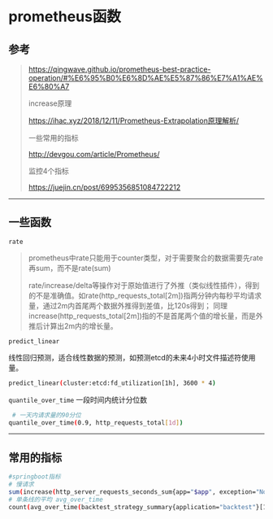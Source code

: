 # prometheus函数
## 参考
> https://qingwave.github.io/prometheus-best-practice-operation/#%E6%95%B0%E6%8D%AE%E5%87%86%E7%A1%AE%E6%80%A7
> 
> increase原理
> 
> https://ihac.xyz/2018/12/11/Prometheus-Extrapolation原理解析/ 
> 
> 一些常用的指标
> 
> http://devgou.com/article/Prometheus/
> 
> 监控4个指标
> 
> https://juejin.cn/post/6995356851084722212 
>

---
## 一些函数

`rate`
> prometheus中rate只能用于counter类型，对于需要聚合的数据需要先rate再sum，而不是rate(sum)
> 
> rate/increase/delta等操作对于原始值进行了外推（类似线性插件），得到的不是准确值。如rate(http_requests_total[2m])指两分钟内每秒平均请求量，通过2m内首尾两个数据外推得到差值，比120s得到； 同理increase(http_requests_total[2m])指的不是首尾两个值的增长量，而是外推后计算出2m内的增长量。

`predict_linear`

线性回归预测，适合线性数据的预测，如预测etcd的未来4小时文件描述符使用量。
```bash
predict_linear(cluster:etcd:fd_utilization[1h], 3600 * 4)
```
`quantile_over_time`
一段时间内统计分位数
```bash
 # 一天内请求量的90分位
quantile_over_time(0.9, http_requests_total[1d])
```
---
## 常用的指标
```bash
#springboot指标
# 慢请求
sum(increase(http_server_requests_seconds_sum{app="$app", exception="None",status!~"5.."}[2m])) by (uri)/sum(increase(http_server_requests_seconds_count{app="$app",exception="None", status!~"5.."}[2m])) by (uri) >0.5
# 单条线的平均 avg_over_time
count(avg_over_time(backtest_strategy_summary{application="backtest"}[1h])>1000)
```